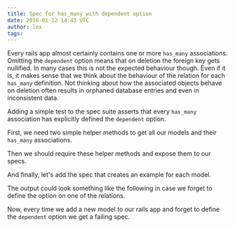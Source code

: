 ```yaml
---
title: Spec for has_many with dependent option
date: 2016-01-12 14:43 UTC
author: lex
tags:
---
```


Every rails app almost certainly contains one or more `has_many` associations.
Omitting the `dependent` option means that on deletion the foreign key gets
nullified. In many cases this is not the expected behaviour though. Even if it
is, it makes sense that we think about the behaviour of the relation for each
`has_many` definition. Not thinking about how the associated objects behave on
deletion often results in orphaned database entries and even in inconsistent
data.

Adding a simple test to the spec suite asserts that every `has_many`
association has explicitly defined the `dependent` option.

First, we need two simple helper methods to get all our models and their
`has_many` associations.

<script src="https://gist.github.com/koffeinfrei/7834fce1a5b7b995b412.js?file=active_record_helper.rb"></script>

Then we should require these helper methods and expose them to our specs.

<script src="https://gist.github.com/koffeinfrei/7834fce1a5b7b995b412.js?file=rails_helper.rb"></script>

And finally, let's add the spec that creates an example for each model.

<script src="https://gist.github.com/koffeinfrei/7834fce1a5b7b995b412.js?file=active_record_base_spec.rb"></script>

The output could look something like the following in case we forget to define
the option on one of the relations.

<script src="https://gist.github.com/koffeinfrei/7834fce1a5b7b995b412.js?file=output"></script>

Now, every time we add a new model to our rails app and forget to define the
`dependent` option we get a failing spec.
